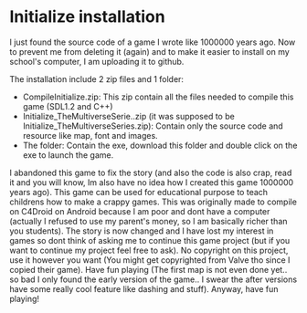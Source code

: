 # Initialize installation

I just found the source code of a game I wrote like 1000000 years ago. Now to prevent me from deleting it (again) and to make it easier to install on my school's computer, I am uploading it to github.

The installation include 2 zip files and 1 folder:
- CompileInitialize.zip: This zip contain all the files needed to compile this game (SDL1.2 and C++)
- Initialize_TheMultiverseSerie..zip (it was supposed to be Initialize_TheMultiverseSeries.zip): Contain only the source code and resource like map, font and images.
- The folder: Contain the exe, download this folder and double click on the exe to launch the game.

I abandoned this game to fix the story (and also the code is also crap, read it and you will know, Im also have no idea how I created this game 1000000 years ago).
This game can be used for educational purpose to teach childrens how to make a crappy games.
This was originally made to compile on C4Droid on Android because I am poor and dont have a computer (actually I refused to use my parent's money, so I am basically richer than you students).
The story is now changed and I have lost my interest in games so dont think of asking me to continue this game project (but if you want to continue my project feel free to ask).
No copyright on this project, use it however you want (You might get copyrighted from Valve tho since I copied their game).
Have fun playing (The first map is not even done yet.. so bad I only found the early version of the game.. I swear the after versions have some really cool feature like dashing and stuff).
Anyway, have fun playing!
